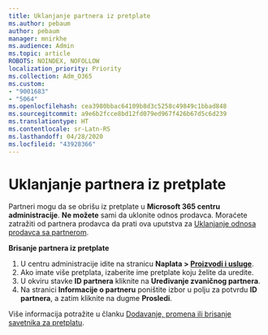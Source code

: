 ```yaml
---
title: Uklanjanje partnera iz pretplate
ms.author: pebaum
author: pebaum
manager: mnirkhe
ms.audience: Admin
ms.topic: article
ROBOTS: NOINDEX, NOFOLLOW
localization_priority: Priority
ms.collection: Adm_O365
ms.custom:
- "9001683"
- "5064"
ms.openlocfilehash: cea3980bbac64109b8d3c5258c49849c1bbad848
ms.sourcegitcommit: a9e6b2fcce8bd12fd079ed967f426b67d5c6d239
ms.translationtype: HT
ms.contentlocale: sr-Latn-RS
ms.lasthandoff: 04/28/2020
ms.locfileid: "43928366"
---
```

# <a name="remove-a-partner-from-a-subscription"></a>Uklanjanje partnera iz pretplate

Partneri mogu da se obrišu iz pretplate u **Microsoft 365 centru administracije**. **Ne možete** sami da uklonite odnos prodavca. Moraćete zatražiti od partnera prodavca da prati ova uputstva za [Uklanjanje odnosa prodavca sa partnerom](https://docs.microsoft.com/partner-center/remove-a-relationship).

**Brisanje partnera iz pretplate**

1. U centru administracije idite na stranicu **Naplata > [Proizvodi i usluge](https://go.microsoft.com/fwlink/p/?linkid=842054)**.
2. Ako imate više pretplata, izaberite ime pretplate koju želite da uredite.
3. U okviru stavke **ID partnera** kliknite na **Uređivanje zvaničnog partnera**.
4. Na stranici **Informacije o partneru** poništite izbor u polju za potvrdu **ID partnera**, a zatim kliknite na dugme **Prosledi**.

Više informacija potražite u članku [Dodavanje, promena ili brisanje savetnika za pretplatu](https://docs.microsoft.com/microsoft-365/admin/misc/add-partner?view=o365-worldwide).
